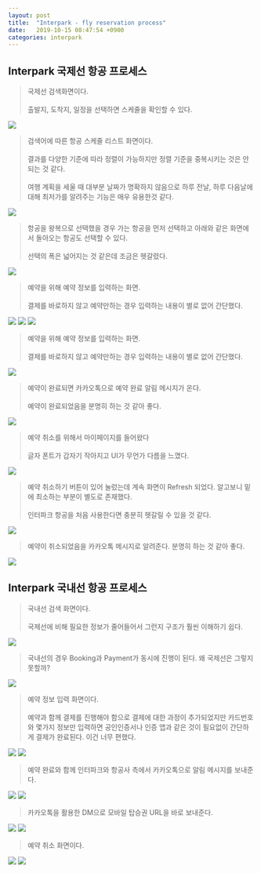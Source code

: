 ```yaml
---
layout: post
title:  "Interpark - fly reservation process"
date:   2019-10-15 08:47:54 +0900
categories: interpark
---
```


## Interpark 국제선 항공 프로세스

> 국제선 검색화면이다. <br><br> 출발지, 도착지, 일정을 선택하면 스케줄을 확인할 수 있다.

<img src="/workspace/devlog/interpark/compare_fly_site/res/1.png">

> 검색어에 따른 항공 스케줄 리스트 화면이다. <br><br> 결과를 다양한 기준에 따라 정렬이 가능하지만 정렬 기준을 중복시키는 것은 안되는 것 같다. <br><br> 여행 계획을 세울 때 대부분 날짜가 명확하지 않음으로 하루 전날, 하루 다음날에 대해 최저가를 알려주는 기능은 매우 유용한것 같다. 

<img src="/workspace/devlog/interpark/compare_fly_site/res/2.png">

> 항공을 왕복으로 선택했을 경우 가는 항공을 먼저 선택하고 아래와 같은 화면에서 돌아오는 항공도 선택할 수 있다. <br><br> 선택의 폭은 넓어지는 것 같은데 조금은 헷갈렸다.

<img src="/workspace/devlog/interpark/compare_fly_site/res/3.png">

> 예약을 위해 예약 정보를 입력하는 화면. <br><br> 결제를 바로하지 않고 예약만하는 경우 입력하는 내용이 별로 없어 간단했다.

<img src="/workspace/devlog/interpark/compare_fly_site/res/4.png">

<img src="/workspace/devlog/interpark/compare_fly_site/res/5.png">

<img src="/workspace/devlog/interpark/compare_fly_site/res/6.png">

> 예약을 위해 예약 정보를 입력하는 화면. <br><br> 결제를 바로하지 않고 예약만하는 경우 입력하는 내용이 별로 없어 간단했다.

<img src="/workspace/devlog/interpark/compare_fly_site/res/7.jpg">

> 예약이 완료되면 카카오톡으로 예약 완료 알림 메시지가 온다. <br><br> 예약이 완료되었음을 분명히 하는 것 같아 좋다.

<img src="/workspace/devlog/interpark/compare_fly_site/res/8.png">

> 예약 취소를 위해서 마이페이지를 들어왔다 <br><br> 글자 폰트가 갑자기 작아지고 UI가 무언가 다름을 느꼈다.

<img src="/workspace/devlog/interpark/compare_fly_site/res/9.png">

> 예약 취소하기 버튼이 있어 눌렀는데 계속 화면이 Refresh 되었다. 알고보니 밑에 최소하는 부분이 별도로 존재했다. <br><br> 인터파크 항공을 처음 사용한다면 충분히 헷갈릴 수 있을 것 같다.

<img src="/workspace/devlog/interpark/compare_fly_site/res/10.png">

> 예약이 취소되었음을 카카오톡 메시지로 알려준다. 분명히 하는 것 같아 좋다.

<img src="/workspace/devlog/interpark/compare_fly_site/res/11.jpg">

## Interpark 국내선 항공 프로세스

> 국내선 검색 화면이다. <br><br> 국제선에 비해 필요한 정보가 줄어들어서 그런지 구조가 훨씬 이해하기 쉽다.

<img src="/workspace/devlog/interpark/compare_fly_site/res/12.png">

> 국내선의 경우 Booking과 Payment가 동시에 진행이 된다. 왜 국제선은 그렇지 못할까?

<img src="/workspace/devlog/interpark/compare_fly_site/res/13.png">

> 예약 정보 입력 화면이다. <br><br> 예약과 함께 결제를 진행해야 함으로 결제에 대한 과정이 추가되었지만 카드번호와 몇가지 정보만 입력하면 공인인증서나 인증 앱과 같은 것이 필요없이 간단하게 결제가 완료된다. 이건 너무 편했다. 

<img src="/workspace/devlog/interpark/compare_fly_site/res/14.png">

<img src="/workspace/devlog/interpark/compare_fly_site/res/15.png">

> 예약 완료와 함께 인터파크와 항공사 측에서 카카오톡으로 알림 메시지를 보내준다.

<img src="/workspace/devlog/interpark/compare_fly_site/res/16.png">

<img src="/workspace/devlog/interpark/compare_fly_site/res/17.png">

> 카카오톡을 활용한 DM으로 모바일 탑승권 URL을 바로 보내준다.

<img src="/workspace/devlog/interpark/compare_fly_site/res/19.jpg">

<img src="/workspace/devlog/interpark/compare_fly_site/res/20.jpg">

> 예약 취소 화면이다.

<img src="/workspace/devlog/interpark/compare_fly_site/res/18.png">

<img src="/workspace/devlog/interpark/compare_fly_site/res/21.jpg">
